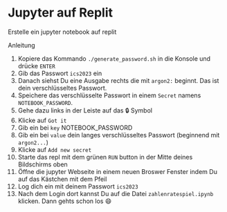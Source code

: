 # Jupyter auf Replit

Erstelle ein jupyter notebook auf replit


Anleitung

1. Kopiere das Kommando `./generate_password.sh` in die Konsole und drücke `ENTER`
2. Gib das Passwort `ics2023` ein
3. Danach siehst Du eine Ausgabe rechts die mit `argon2:` beginnt. Das ist dein verschlüsseltes Passwort. 
4. Speichere das verschlüsselte Passwort in einem `Secret`  namens `NOTEBOOK_PASSWORD`.
5. Gehe dazu links in der Leiste auf das :lock: Symbol
6. Klicke auf `Got it`
7. Gib ein bei `key` NOTEBOOK_PASSWORD
8. Gib ein bei `value` dein langes verschlüsseltes Passwort (beginnend mit `argon2...`)
9. Klicke auf `Add new secret`
10. Starte das repl mit dem grünen `RUN` button in der Mitte deines Bildschirms oben
11. Öffne die jupyter Webseite in einem neuen Broswer Fenster indem Du auf das Kästchen mit dem Pfeil
13. Log dich ein mit deinem Passwort `ics2023`
14. Nach dem Login dort kannst Du auf die Datei `zahlenratespiel.ipynb` klicken. Dann gehts schon los :smile:
